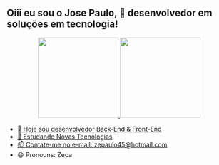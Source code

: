 ## Oiii eu sou o Jose Paulo, 👋 desenvolvedor em soluções em tecnologia!
<div align="center">
  <a href="https://github.com/zepaulo45">
  <img height="180em" src="https://github-readme-stats.vercel.app/api?username=zepaulo45&show_icons=true&theme=dracula&include_all_commits=true&count_private=true"/>
  <img height="180em" src="https://github-readme-stats.vercel.app/api/top-langs/?username=zepaulo45&layout=compact&langs_count=7&theme=dracula"/>
</div>



- 🔭 Hoje sou desenvolvedor Back-End & Front-End
- 🌱 Estudando Novas Tecnologias
- 📫 Contate-me no e-mail: zepaulo45@hotmail.com
- 😄 Pronouns: Zeca

